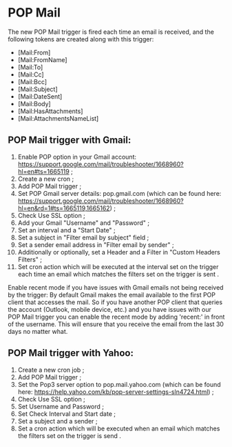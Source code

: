 # POP Mail

The new POP Mail trigger is fired each time an email is received, and the following tokens are created along with this trigger: 

* [Mail:From]
* [Mail:FromName]
* [Mail:To]
* [Mail:Cc]
* [Mail:Bcc]
* [Mail:Subject]
* [Mail:DateSent]
* [Mail:Body]
* [Mail:HasAttachments]
* [Mail:AttachmentsNameList]


## POP Mail trigger with Gmail:


1. Enable POP option in your Gmail account: https://support.google.com/mail/troubleshooter/1668960?hl=en#ts=1665119 ;
2. Create a new cron ;
3. Add POP Mail trigger ;
4. Set POP Gmail server details: pop.gmail.com (which can be found here: https://support.google.com/mail/troubleshooter/1668960?hl=en&rd=1#ts=1665119,1665162) ;
5. Check Use SSL option ;
6. Add your Gmail "Username" and "Password" ;
7. Set an interval and a "Start Date" ;
8. Set a subject in "Filter email by subject" field ;
9. Set a sender email address in "Filter email by sender" ;
10. Additionally or optionally, set a Header and a Filter in "Custom Headers Filters" ;
11. Set cron action which will be executed at the interval set on the trigger each time an email which matches the filters set on the trigger is sent .

Enable recent mode if you have issues with Gmail emails not being received by the trigger:
By default Gmail makes the email available to the first POP client that accesses the mail. So if you have another POP client that queries the account (Outlook, mobile device, etc.) and you have issues with our POP Mail trigger you can enable the recent mode by adding 'recent:' in front of the username. This will ensure that you receive the email from the last 30 days no matter what.

## POP Mail trigger with Yahoo:

1. Create a new cron job ;
2. Add POP Mail trigger ;
3. Set the Pop3 server option to pop.mail.yahoo.com  (which can be found here: https://help.yahoo.com/kb/pop-server-settings-sln4724.html) ;
4. Check Use SSL option ;
5. Set Username and Password ;
6. Set Check Interval and Start date ;
7. Set a subject and a sender ;
8. Set a cron action which will be executed when an email which matches the filters set on the trigger is send .
